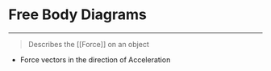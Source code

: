# Free Body Diagrams
---
> Describes the [[Force]] on an object
- Force vectors in the direction of Acceleration